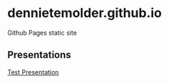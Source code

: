 # dennietemolder.github.io
Github Pages static site

## Presentations
[Test Presentation](https://dennietemolder.github.io/presentations/presentation.html)
